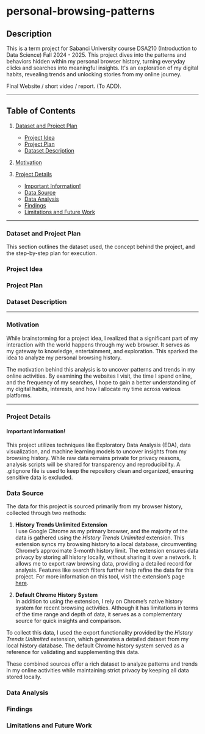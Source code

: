 # personal-browsing-patterns
## Description
This is a term project for Sabanci University course DSA210 (Introduction to Data Science) Fall 2024 - 2025. This project dives into the patterns and behaviors hidden within my personal browser history, turning everyday clicks and searches into meaningful insights. It's an exploration of my digital habits, revealing trends and unlocking stories from my online journey.

Final Website / short video / report. (To ADD).
***
## Table of Contents
1. [Dataset and Project Plan](#dataset-and-project-plan)
   - [Project Idea](#project-idea)
   - [Project Plan](#project-plan)
   - [Dataset Description](#dataset-description)

3. [Motivation](#motivation)

4. [Project Details](#project-details)
   - [Important Information!](#important-information)
   - [Data Source](#data-source)
   - [Data Analysis](#data-analysis)
   - [Findings](#findings)
   - [Limitations and Future Work](#limitations-and-future-work)
***
### Dataset and Project Plan
This section outlines the dataset used, the concept behind the project, and the step-by-step plan for execution.

### Project Idea

### Project Plan

### Dataset Description
***
### Motivation
While brainstorming for a project idea, I realized that a significant part of my interaction with the world happens through my web browser. It serves as my gateway to knowledge, entertainment, and exploration. This sparked the idea to analyze my personal browsing history.

The motivation behind this analysis is to uncover patterns and trends in my online activities. By examining the websites I visit, the time I spend online, and the frequency of my searches, I hope to gain a better understanding of my digital habits, interests, and how I allocate my time across various platforms.
***
### Project Details
#### Important Information!
This project utilizes techniques like Exploratory Data Analysis (EDA), data visualization, and machine learning models to uncover insights from my browsing history. While raw data remains private for privacy reasons, analysis scripts will be shared for transparency and reproducibility. A .gitignore file is used to keep the repository clean and organized, ensuring sensitive data is excluded.

### Data Source
The data for this project is sourced primarily from my browser history, collected through two methods:

1. **History Trends Unlimited Extension**  
   I use Google Chrome as my primary browser, and the majority of the data is gathered using the *History Trends Unlimited* extension. This extension syncs my browsing history to a local database, circumventing Chrome’s approximate 3-month history limit. The extension ensures data privacy by storing all history locally, without sharing it over a network. It allows me to export raw browsing data, providing a detailed record for analysis. Features like search filters further help refine the data for this project. For more information on this tool, visit the extension’s page [here](https://chromewebstore.google.com/detail/history-trends-unlimited/pnmchffiealhkdloeffcdnbgdnedheme).

2. **Default Chrome History System**  
   In addition to using the extension, I rely on Chrome’s native history system for recent browsing activities. Although it has limitations in terms of the time range and depth of data, it serves as a complementary source for quick insights and comparison.

To collect this data, I used the export functionality provided by the *History Trends Unlimited* extension, which generates a detailed dataset from my local history database. The default Chrome history system served as a reference for validating and supplementing this data. 

These combined sources offer a rich dataset to analyze patterns and trends in my online activities while maintaining strict privacy by keeping all data stored locally.

### Data Analysis

### Findings

### Limitations and Future Work
